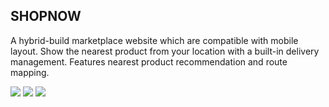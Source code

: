 ## SHOPNOW
A hybrid-build marketplace website which are compatible with mobile layout. Show the nearest product from your location with a built-in delivery management. Features nearest product recommendation and route mapping.

<img src="https://img.shields.io/static/v1?label=&message=Javascript&color=F7DF1E&logo=javascript&logoColor=black" /> <img src="https://img.shields.io/static/v1?label=&message=Laravel&color=#F13B2F&logo=laravel&logoColor=black" /> <img src="https://img.shields.io/static/v1?label=&message=NPM&color=#CB0000&logo=javascript&logoColor=black" /> 

